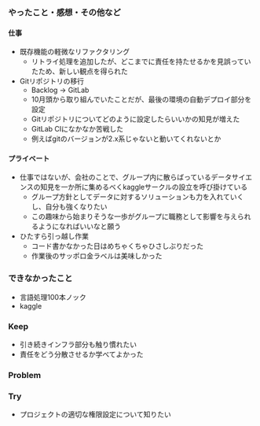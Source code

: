 ### やったこと・感想・その他など

#### 仕事

- 既存機能の軽微なリファクタリング
  - リトライ処理を追加したが、どこまでに責任を持たせるかを見誤っていたため、新しい観点を得られた
- Gitリポジトリの移行
  - Backlog → GitLab
  - 10月頭から取り組んでいたことだが、最後の環境の自動デプロイ部分を設定
  - Gitリポジトリについてどのように設定したらいいかの知見が増えた
  - GitLab CIになかなか苦戦した
   - 例えばgitのバージョンが2.x系じゃないと動いてくれないとか

#### プライベート

- 仕事ではないが、会社のことで、グループ内に散らばっているデータサイエンスの知見を一か所に集めるべくkaggleサークルの設立を呼び掛けている
  - グループ方針としてデータに対するソリューションも力を入れていくし、自分も強くなりたい
  - この趣味から始まりそうな一歩がグループに職務として影響を与えられるようになればいいなと願う
- ひたすら引っ越し作業
  - コード書かなかった日はめちゃくちゃひさしぶりだった
  - 作業後のサッポロ金ラベルは美味しかった

### できなかったこと

- 言語処理100本ノック
- kaggle

### Keep

- 引き続きインフラ部分も触り慣れたい
- 責任をどう分散させるか学べてよかった

### Problem 


### Try

- プロジェクトの適切な権限設定について知りたい
